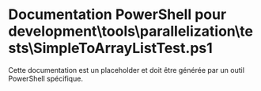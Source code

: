 # Documentation PowerShell pour development\tools\parallelization\tests\SimpleToArrayListTest.ps1

Cette documentation est un placeholder et doit être générée par un outil PowerShell spécifique.

